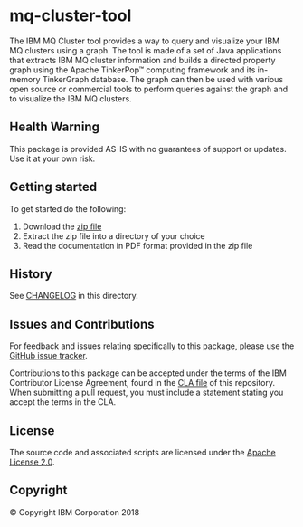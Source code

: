 # mq-cluster-tool

The IBM MQ Cluster tool provides a way to query and visualize your IBM MQ clusters using a graph.
The tool is made of a set of Java applications that extracts IBM MQ cluster information and builds
a directed property graph using the Apache TinkerPop™ computing framework and its in-memory TinkerGraph
database. The graph can then be used with various open source or commercial tools to perform queries
against the graph and to visualize the IBM MQ clusters.

## Health Warning

This package is provided AS-IS with no guarantees of support or updates.
Use it at your own risk.

## Getting started

To get started do the following:

1. Download the [zip file](https://github.com/ibm-messaging/mq-cluster-tool/package/IBM_MQ_Cluster_Tool.zip)
2. Extract the zip file into a directory of your choice
3. Read the documentation in PDF format provided in the zip file

## History

See [CHANGELOG](CHANGELOG.md) in this directory.

## Issues and Contributions

For feedback and issues relating specifically to this package, please use the [GitHub issue tracker](https://github.com/ibm-messaging/mq-cluster-tool/issues).

Contributions to this package can be accepted under the terms of the IBM Contributor License
Agreement, found in the [CLA file](CLA.md) of this repository. When submitting a pull request, you
must include a statement stating you accept the terms in the CLA.

## License

The source code and associated scripts are licensed under the [Apache License 2.0](./LICENSE).

## Copyright

© Copyright IBM Corporation 2018